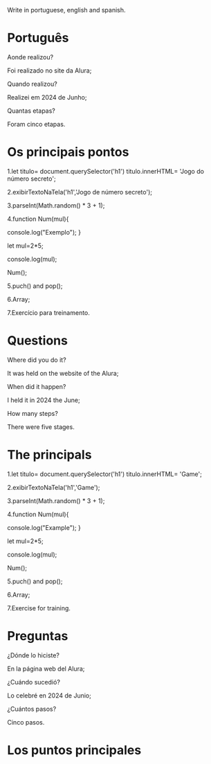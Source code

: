 Write in portuguese, english and spanish.

# Português 

Aonde realizou?

Foi realizado no site da Alura;

Quando realizou?

Realizei em 2024 de Junho;

Quantas etapas?

Foram cinco etapas.

# Os principais pontos


1.let titulo= document.querySelector('h1') 
titulo.innerHTML= 'Jogo do número secreto';

2.exibirTextoNaTela('h1','Jogo de número secreto');

3.parseInt(Math.random() * 3 + 1);

4.function Num(mul){

 console.log("Exemplo");
    }
  
   let mul=2*5;
  
   console.log(mul);
  
   Num();
  
5.puch() and pop();

6.Array;

7.Exercício para treinamento.

# Questions
 
Where did you do it?

It was held on the website of the Alura;

When did it happen?

I held it in 2024 the June;

How many steps?

There were five stages.

# The principals

1.let titulo= document.querySelector('h1') titulo.innerHTML= 'Game';

2.exibirTextoNaTela('h1','Game');

3.parseInt(Math.random() * 3 + 1);

4.function Num(mul){

console.log("Example"); }

let mul=2*5;

console.log(mul);

Num();

5.puch() and pop();

6.Array;

7.Exercise for training.

# Preguntas

¿Dónde lo hiciste?

En la página web del Alura;

¿Cuándo sucedió?

Lo celebré en 2024 de Junio;

¿Cuántos pasos?

Cinco pasos.

# Los puntos principales
